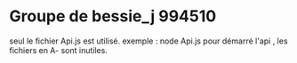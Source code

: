 # Groupe de bessie_j 994510
seul le fichier Api.js est utilisé.
exemple : node Api.js pour démarré l'api ,
les fichiers en A- sont inutiles.

